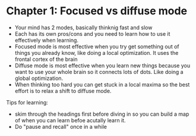 # Chapter 1: Focused vs diffuse mode
- Your mind has 2 modes, basically thinknig fast and slow
- Each has its own pros/cons and you need to learn how to use it effectively when learning.
- Focused mode is most effective when you try get something out of things you already know, like doing a local optimization. It uses the frontal cortex of the brain
- Diffuse mode is most effective when you learn new things because you want to use your whole brain so it connects lots of dots. Like doing a global optimization.
- When thinking too hard you can get stuck in a local maxima so the best effort is to relax a shift to diffuse mode.


Tips for learning:
- skim through the headings first before diving in so you can build a map of when you can learn befoe acutally learn it.
- Do "pause and recall" once in a while
